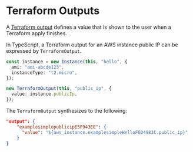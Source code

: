 # Terraform Outputs

A [Terraform output](https://www.terraform.io/docs/configuration-0-11/outputs.html) defines a value that is shown to the user
when a Terraform apply finishes.

In TypeScript, a Terraform output for an AWS instance public IP can be expressed by `TerraformOutput`.

```typescript
const instance = new Instance(this, "hello", {
  ami: "ami-abcde123",
  instanceType: "t2.micro",
});

new TerraformOutput(this, "public_ip", {
  value: instance.publicIp,
});
```

The `TerraformOutput` synthesizes to the following:

```json
"output": {
    "examplesimplepublicipE5F943EE": {
      "value": "${aws_instance.examplesimpleHelloF6D4983C.public_ip}"
    }
}
```
